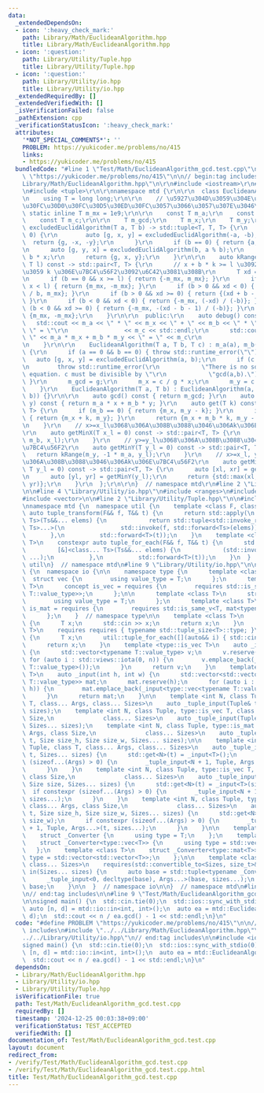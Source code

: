 ```yaml
---
data:
  _extendedDependsOn:
  - icon: ':heavy_check_mark:'
    path: Library/Math/EuclideanAlgorithm.hpp
    title: Library/Math/EuclideanAlgorithm.hpp
  - icon: ':question:'
    path: Library/Utility/Tuple.hpp
    title: Library/Utility/Tuple.hpp
  - icon: ':question:'
    path: Library/Utility/io.hpp
    title: Library/Utility/io.hpp
  _extendedRequiredBy: []
  _extendedVerifiedWith: []
  _isVerificationFailed: false
  _pathExtension: cpp
  _verificationStatusIcon: ':heavy_check_mark:'
  attributes:
    '*NOT_SPECIAL_COMMENTS*': ''
    PROBLEM: https://yukicoder.me/problems/no/415
    links:
    - https://yukicoder.me/problems/no/415
  bundledCode: "#line 1 \"Test/Math/EuclideanAlgorithm_gcd.test.cpp\"\n#define PROBLEM\
    \ \"https://yukicoder.me/problems/no/415\"\n\n// begin:tag includes\n#line 2 \"\
    Library/Math/EuclideanAlgorithm.hpp\"\n\r\n#include <iostream>\r\n#include <numeric>\r\
    \n#include <tuple>\r\n\r\nnamespace mtd {\r\n\r\n  class EuclideanAlgorithm {\r\
    \n    using T = long long;\r\n\r\n    // \u5927\u304D\u3059\u304E\u308B\u3068\u30AA\
    \u30FC\u30D0\u30FC\u30D5\u30ED\u30FC\u3057\u3066\u3057\u307E\u3046\r\n    const\
    \ static inline T m_mx = 1e9;\r\n\r\n    const T m_a;\r\n    const T m_b;\r\n\
    \    const T m_c;\r\n\r\n    T m_gcd;\r\n    T m_x;\r\n    T m_y;\r\n\r\n    auto\
    \ excludedEuclidAlgorithm(T a, T b) -> std::tuple<T, T, T> {\r\n      if (a <\
    \ 0) {\r\n        auto [g, x, y] = excludedEuclidAlgorithm(-a, -b);\r\n      \
    \  return {g, -x, -y};\r\n      }\r\n      if (b == 0) { return {a, 1, 0}; }\r\
    \n      auto [g, y, x] = excludedEuclidAlgorithm(b, a % b);\r\n      y -= a /\
    \ b * x;\r\n      return {g, x, y};\r\n    }\r\n\r\n    auto kRange(T x, T b,\
    \ T l) const -> std::pair<T, T> {\r\n      // x + b * k >= l \u3092\u6E80\u305F\
    \u3059 k \u306E\u7BC4\u56F2\u3092\u6C42\u3081\u308B\r\n      T xd = (l - x);\r\
    \n      if (b == 0 && x >= l) { return {-m_mx, m_mx}; }\r\n      if (b == 0 &&\
    \ x < l) { return {m_mx, -m_mx}; }\r\n      if (b > 0 && xd < 0) { return {xd\
    \ / b, m_mx}; }\r\n      if (b > 0 && xd >= 0) { return {(xd + b - 1) / b, m_mx};\
    \ }\r\n      if (b < 0 && xd < 0) { return {-m_mx, (-xd) / (-b)}; }\r\n      if\
    \ (b < 0 && xd >= 0) { return {-m_mx, -(xd - b - 1) / (-b)}; }\r\n      return\
    \ {m_mx, -m_mx};\r\n    }\r\n\r\n  public:\r\n    auto debug() const {\r\n   \
    \   std::cout << m_a << \" * \" << m_x << \" + \" << m_b << \" * \" << m_y <<\
    \ \" = \"\r\n                << m_c << std::endl;\r\n      std::cout << \"calc:\
    \ \" << m_a * m_x + m_b * m_y << \" = \" << m_c\r\n                << std::endl;\r\
    \n    }\r\n\r\n    EuclideanAlgorithm(T a, T b, T c) : m_a(a), m_b(b), m_c(c)\
    \ {\r\n      if (a == 0 && b == 0) { throw std::runtime_error(\"\"); }\r\n   \
    \   auto [g, x, y] = excludedEuclidAlgorithm(a, b);\r\n      if (c % g > 0) {\r\
    \n        throw std::runtime_error(\r\n            \"There is no solution to the\
    \ equation. c must be divisible by \"\r\n            \"gcd(a,b).\");\r\n     \
    \ }\r\n      m_gcd = g;\r\n      m_x = c / g * x;\r\n      m_y = c / g * y;\r\n\
    \    }\r\n    EuclideanAlgorithm(T a, T b) : EuclideanAlgorithm(a, b, std::gcd(a,\
    \ b)) {}\r\n\r\n    auto gcd() const { return m_gcd; }\r\n    auto get(T x, T\
    \ y) const { return m_a * x + m_b * y; }\r\n    auto get(T k) const -> std::pair<T,\
    \ T> {\r\n      if (m_b == 0) { return {m_x, m_y - k}; }\r\n      if (m_a == 0)\
    \ { return {m_x + k, m_y}; }\r\n      return {m_x + m_b * k, m_y - m_a * k};\r\
    \n    }\r\n    // x>=x_l\u3068\u306A\u308B\u3088\u3046\u306Ak\u306E\u7BC4\u56F2\
    \r\n    auto getMinX(T x_l = 0) const -> std::pair<T, T> {\r\n      return kRange(m_x,\
    \ m_b, x_l);\r\n    }\r\n    // y>=y_l\u3068\u306A\u308B\u3088\u3046\u306Ak\u306E\
    \u7BC4\u56F2\r\n    auto getMinY(T y_l = 0) const -> std::pair<T, T> {\r\n   \
    \   return kRange(m_y, -1 * m_a, y_l);\r\n    }\r\n    // x>=x_l, y>=y_l\u3068\
    \u306A\u308B\u3088\u3046\u306Ak\u306E\u7BC4\u56F2\r\n    auto getMin(T x_l = 0,\
    \ T y_l = 0) const -> std::pair<T, T> {\r\n      auto [xl, xr] = getMinX(x_l);\r\
    \n      auto [yl, yr] = getMinY(y_l);\r\n      return {std::max(xl, yl), std::min(xr,\
    \ yr)};\r\n    }\r\n  };\r\n\r\n}  // namespace mtd\r\n#line 2 \"Library/Utility/io.hpp\"\
    \n\n#line 4 \"Library/Utility/io.hpp\"\n#include <ranges>\n#include <type_traits>\n\
    #include <vector>\n\n#line 2 \"Library/Utility/Tuple.hpp\"\n\n#include <functional>\n\
    \nnamespace mtd {\n  namespace util {\n    template <class F, class T>\n    constexpr\
    \ auto tuple_transform(F&& f, T&& t) {\n      return std::apply(\n          [&]<class...\
    \ Ts>(Ts&&... elems) {\n            return std::tuple<std::invoke_result_t<F&,\
    \ Ts>...>(\n                std::invoke(f, std::forward<Ts>(elems))...);\n   \
    \       },\n          std::forward<T>(t));\n    }\n    template <class F, class\
    \ T>\n    constexpr auto tuple_for_each(F&& f, T&& t) {\n      std::apply(\n \
    \         [&]<class... Ts>(Ts&&... elems) {\n            (std::invoke(f, std::forward<Ts>(elems)),\
    \ ...);\n          },\n          std::forward<T>(t));\n    }\n  }  // namespace\
    \ util\n}  // namespace mtd\n#line 9 \"Library/Utility/io.hpp\"\n\nnamespace mtd\
    \ {\n  namespace io {\n\n    namespace type {\n      template <class T>\n    \
    \  struct vec {\n        using value_type = T;\n      };\n      template <class\
    \ T>\n      concept is_vec = requires {\n        requires std::is_same_v<T, vec<typename\
    \ T::value_type>>;\n      };\n\n      template <class T>\n      struct mat {\n\
    \        using value_type = T;\n      };\n      template <class T>\n      concept\
    \ is_mat = requires {\n        requires std::is_same_v<T, mat<typename T::value_type>>;\n\
    \      };\n    }  // namespace type\n\n    template <class T>\n    auto _input()\
    \ {\n      T x;\n      std::cin >> x;\n      return x;\n    }\n    template <typename\
    \ T>\n    requires requires { typename std::tuple_size<T>::type; }\n    auto _input()\
    \ {\n      T x;\n      util::tuple_for_each([](auto&& i) { std::cin >> i; }, x);\n\
    \      return x;\n    }\n    template <type::is_vec T>\n    auto _input(int n)\
    \ {\n      std::vector<typename T::value_type> v;\n      v.reserve(n);\n     \
    \ for (auto i : std::views::iota(0, n)) {\n        v.emplace_back(_input<typename\
    \ T::value_type>());\n      }\n      return v;\n    }\n    template <type::is_mat\
    \ T>\n    auto _input(int h, int w) {\n      std::vector<std::vector<typename\
    \ T::value_type>> mat;\n      mat.reserve(h);\n      for (auto i : std::views::iota(0,\
    \ h)) {\n        mat.emplace_back(_input<type::vec<typename T::value_type>>(w));\n\
    \      }\n      return mat;\n    }\n\n    template <int N, class Tuple, class\
    \ T, class... Args, class... Sizes>\n    auto _tuple_input(Tuple& t, Sizes...\
    \ sizes);\n    template <int N, class Tuple, type::is_vec T, class... Args, class\
    \ Size,\n              class... Sizes>\n    auto _tuple_input(Tuple& t, Size size,\
    \ Sizes... sizes);\n    template <int N, class Tuple, type::is_mat T, class...\
    \ Args, class Size,\n              class... Sizes>\n    auto _tuple_input(Tuple&\
    \ t, Size size_h, Size size_w, Sizes... sizes);\n\n    template <int N, class\
    \ Tuple, class T, class... Args, class... Sizes>\n    auto _tuple_input(Tuple&\
    \ t, Sizes... sizes) {\n      std::get<N>(t) = _input<T>();\n      if constexpr\
    \ (sizeof...(Args) > 0) {\n        _tuple_input<N + 1, Tuple, Args...>(t, sizes...);\n\
    \      }\n    }\n    template <int N, class Tuple, type::is_vec T, class... Args,\
    \ class Size,\n              class... Sizes>\n    auto _tuple_input(Tuple& t,\
    \ Size size, Sizes... sizes) {\n      std::get<N>(t) = _input<T>(size);\n    \
    \  if constexpr (sizeof...(Args) > 0) {\n        _tuple_input<N + 1, Tuple, Args...>(t,\
    \ sizes...);\n      }\n    }\n    template <int N, class Tuple, type::is_mat T,\
    \ class... Args, class Size,\n              class... Sizes>\n    auto _tuple_input(Tuple&\
    \ t, Size size_h, Size size_w, Sizes... sizes) {\n      std::get<N>(t) = _input<T>(size_h,\
    \ size_w);\n      if constexpr (sizeof...(Args) > 0) {\n        _tuple_input<N\
    \ + 1, Tuple, Args...>(t, sizes...);\n      }\n    }\n\n    template <class T>\n\
    \    struct _Converter {\n      using type = T;\n    };\n    template <class T>\n\
    \    struct _Converter<type::vec<T>> {\n      using type = std::vector<T>;\n \
    \   };\n    template <class T>\n    struct _Converter<type::mat<T>> {\n      using\
    \ type = std::vector<std::vector<T>>;\n    };\n\n    template <class... Args,\
    \ class... Sizes>\n    requires(std::convertible_to<Sizes, size_t>&&...) auto\
    \ in(Sizes... sizes) {\n      auto base = std::tuple<typename _Converter<Args>::type...>();\n\
    \      _tuple_input<0, decltype(base), Args...>(base, sizes...);\n      return\
    \ base;\n    }\n\n  }  // namespace io\n\n}  // namespace mtd\n#line 6 \"Test/Math/EuclideanAlgorithm_gcd.test.cpp\"\
    \n// end:tag includes\n\n#line 9 \"Test/Math/EuclideanAlgorithm_gcd.test.cpp\"\
    \n\nsigned main() {\n  std::cin.tie(0);\n  std::ios::sync_with_stdio(0);\n\n \
    \ auto [n, d] = mtd::io::in<int, int>();\n  auto ea = mtd::EuclideanAlgorithm(n,\
    \ d);\n  std::cout << n / ea.gcd() - 1 << std::endl;\n}\n"
  code: "#define PROBLEM \"https://yukicoder.me/problems/no/415\"\n\n// begin:tag\
    \ includes\n#include \"../../Library/Math/EuclideanAlgorithm.hpp\"\n#include \"\
    ../../Library/Utility/io.hpp\"\n// end:tag includes\n\n#include <iostream>\n\n\
    signed main() {\n  std::cin.tie(0);\n  std::ios::sync_with_stdio(0);\n\n  auto\
    \ [n, d] = mtd::io::in<int, int>();\n  auto ea = mtd::EuclideanAlgorithm(n, d);\n\
    \  std::cout << n / ea.gcd() - 1 << std::endl;\n}\n"
  dependsOn:
  - Library/Math/EuclideanAlgorithm.hpp
  - Library/Utility/io.hpp
  - Library/Utility/Tuple.hpp
  isVerificationFile: true
  path: Test/Math/EuclideanAlgorithm_gcd.test.cpp
  requiredBy: []
  timestamp: '2024-12-25 00:03:38+09:00'
  verificationStatus: TEST_ACCEPTED
  verifiedWith: []
documentation_of: Test/Math/EuclideanAlgorithm_gcd.test.cpp
layout: document
redirect_from:
- /verify/Test/Math/EuclideanAlgorithm_gcd.test.cpp
- /verify/Test/Math/EuclideanAlgorithm_gcd.test.cpp.html
title: Test/Math/EuclideanAlgorithm_gcd.test.cpp
---
```

